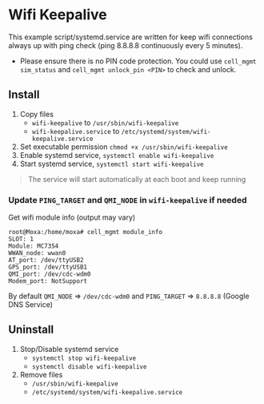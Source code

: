# Wifi Keepalive

This example script/systemd.service are written for keep wifi connections always up with ping check (ping 8.8.8.8 continuously every 5 minutes).

- Please ensure there is no PIN code protection. You could use `cell_mgmt sim_status` and `cell_mgmt unlock_pin <PIN>` to check and unlock.

## Install
1. Copy files
    - `wifi-keepalive` to `/usr/sbin/wifi-keepalive`
    - `wifi-keepalive.service` to `/etc/systemd/system/wifi-keepalive.service`
2. Set executable permission `chmod +x /usr/sbin/wifi-keepalive`
3. Enable systemd service, `systemctl enable wifi-keepalive`
4. Start systemd service, `systemctl start wifi-keepalive`
>  The service will start automatically at each boot and keep running

### Update `PING_TARGET` and `QMI_NODE` in `wifi-keepalive` if needed
Get wifi module info (output may vary)

```
root@Moxa:/home/moxa# cell_mgmt module_info
SLOT: 1
Module: MC7354
WWAN_node: wwan0
AT_port: /dev/ttyUSB2
GPS_port: /dev/ttyUSB1
QMI_port: /dev/cdc-wdm0
Modem_port: NotSupport
```

By default `QMI_NODE` => `/dev/cdc-wdm0` and `PING_TARGET` => `8.8.8.8` (Google DNS Service)

## Uninstall
1. Stop/Disable systemd service
    - `systemctl stop wifi-keepalive`
    - `systemctl disable wifi-keepalive`
2. Remove files
    - `/usr/sbin/wifi-keepalive`
    - `/etc/systemd/system/wifi-keepalive.service`
